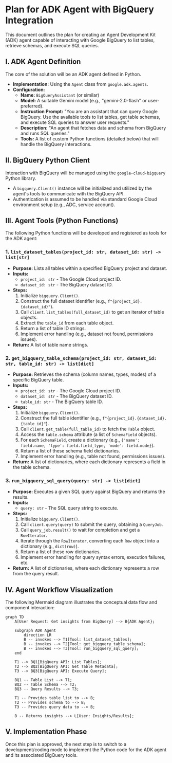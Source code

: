 # Plan for ADK Agent with BigQuery Integration

This document outlines the plan for creating an Agent Development Kit (ADK) agent capable of interacting with Google BigQuery to list tables, retrieve schemas, and execute SQL queries.

## I. ADK Agent Definition

The core of the solution will be an ADK agent defined in Python.

*   **Implementation:** Using the `Agent` class from `google.adk.agents`.
*   **Configuration:**
    *   **Name:** `BigQueryAssistant` (or similar)
    *   **Model:** A suitable Gemini model (e.g., "gemini-2.0-flash" or user-preferred).
    *   **Instruction Prompt:** "You are an assistant that can query Google BigQuery. Use the available tools to list tables, get table schemas, and execute SQL queries to answer user requests."
    *   **Description:** "An agent that fetches data and schema from BigQuery and runs SQL queries."
    *   **Tools:** A list of custom Python functions (detailed below) that will handle the BigQuery interactions.

## II. BigQuery Python Client

Interaction with BigQuery will be managed using the `google-cloud-bigquery` Python library.

*   A `bigquery.Client()` instance will be initialized and utilized by the agent's tools to communicate with the BigQuery API.
*   Authentication is assumed to be handled via standard Google Cloud environment setup (e.g., ADC, service account).

## III. Agent Tools (Python Functions)

The following Python functions will be developed and registered as tools for the ADK agent:

### 1. `list_dataset_tables(project_id: str, dataset_id: str) -> list[str]`

*   **Purpose:** Lists all tables within a specified BigQuery project and dataset.
*   **Inputs:**
    *   `project_id: str` - The Google Cloud project ID.
    *   `dataset_id: str` - The BigQuery dataset ID.
*   **Steps:**
    1.  Initialize `bigquery.Client()`.
    2.  Construct the full dataset identifier (e.g., `f"{project_id}.{dataset_id}"`).
    3.  Call `client.list_tables(full_dataset_id)` to get an iterator of table objects.
    4.  Extract the `table_id` from each table object.
    5.  Return a list of table ID strings.
    6.  Implement error handling (e.g., dataset not found, permissions issues).
*   **Return:** A list of table name strings.

### 2. `get_bigquery_table_schema(project_id: str, dataset_id: str, table_id: str) -> list[dict]`

*   **Purpose:** Retrieves the schema (column names, types, modes) of a specific BigQuery table.
*   **Inputs:**
    *   `project_id: str` - The Google Cloud project ID.
    *   `dataset_id: str` - The BigQuery dataset ID.
    *   `table_id: str` - The BigQuery table ID.
*   **Steps:**
    1.  Initialize `bigquery.Client()`.
    2.  Construct the full table identifier (e.g., `f"{project_id}.{dataset_id}.{table_id}"`).
    3.  Call `client.get_table(full_table_id)` to fetch the `Table` object.
    4.  Access the `table.schema` attribute (a list of `SchemaField` objects).
    5.  For each `SchemaField`, create a dictionary (e.g., `{'name': field.name, 'type': field.field_type, 'mode': field.mode}`).
    6.  Return a list of these schema field dictionaries.
    7.  Implement error handling (e.g., table not found, permissions issues).
*   **Return:** A list of dictionaries, where each dictionary represents a field in the table schema.

### 3. `run_bigquery_sql_query(query: str) -> list[dict]`

*   **Purpose:** Executes a given SQL query against BigQuery and returns the results.
*   **Inputs:**
    *   `query: str` - The SQL query string to execute.
*   **Steps:**
    1.  Initialize `bigquery.Client()`.
    2.  Call `client.query(query)` to submit the query, obtaining a `QueryJob`.
    3.  Call `query_job.result()` to wait for completion and get a `RowIterator`.
    4.  Iterate through the `RowIterator`, converting each `Row` object into a dictionary (e.g., `dict(row)`).
    5.  Return a list of these row dictionaries.
    6.  Implement error handling for query syntax errors, execution failures, etc.
*   **Return:** A list of dictionaries, where each dictionary represents a row from the query result.

## IV. Agent Workflow Visualization

The following Mermaid diagram illustrates the conceptual data flow and component interaction:

```mermaid
graph TD
    A[User Request: Get insights from BigQuery] --> B{ADK Agent};

    subgraph ADK Agent
        direction LR
        B -- invokes --> T1[Tool: list_dataset_tables];
        B -- invokes --> T2[Tool: get_bigquery_table_schema];
        B -- invokes --> T3[Tool: run_bigquery_sql_query];
    end

    T1 --> BQ1[BigQuery API: List Tables];
    T2 --> BQ2[BigQuery API: Get Table Metadata];
    T3 --> BQ3[BigQuery API: Execute Query];

    BQ1 -- Table List --> T1;
    BQ2 -- Table Schema --> T2;
    BQ3 -- Query Results --> T3;

    T1 -- Provides table list to --> B;
    T2 -- Provides schema to --> B;
    T3 -- Provides query data to --> B;

    B -- Returns insights --> L[User: Insights/Results];
```

## V. Implementation Phase

Once this plan is approved, the next step is to switch to a development/coding mode to implement the Python code for the ADK agent and its associated BigQuery tools.